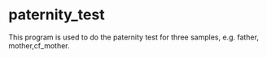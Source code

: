 # paternity_test
This program is used to do the paternity test for three samples, e.g. father, mother,cf_mother.

